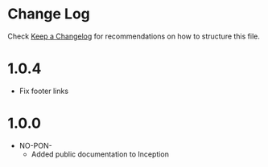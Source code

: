 # Change Log

Check [Keep a Changelog](http://keepachangelog.com/) for recommendations on how to structure this file.

# 1.0.4

- Fix footer links

# 1.0.0

- NO-PON-
  - Added public documentation to Inception
